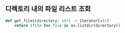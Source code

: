 
## 디렉토리 내의 파일 리스트 조회

```python
def get_files(directory: str) -> Iterator[str]:
    return (file for file in os.listdir(directory))
```